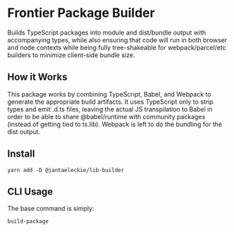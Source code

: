 # Frontier Package Builder

Builds TypeScript packages into module and dist/bundle output with accompanying
types, while also ensuring that code will run in both browser and node contexts
while being fully tree-shakeable for webpack/parcel/etc builders to minimize
client-side bundle size.


## How it Works

This package works by combining TypeScript, Babel, and Webpack to generate the
appropriate build artifacts. It uses TypeScript only to strip types and emit
.d.ts files, leaving the actual JS transpilation to Babel in order to be able to
share @babel/runtime with community packages (instead of getting tied to
ts.lib). Webpack is left to do the bundling for the dist output.

## Install

```
yarn add -D @jantaeleckie/lib-builder
```

## CLI Usage

The base command is simply:

```
build-package
```


